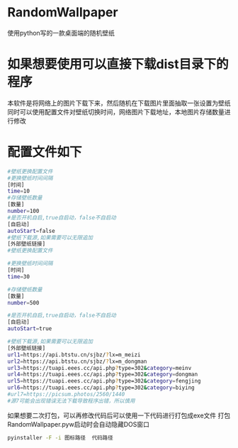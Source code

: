 # RandomWallpaper
使用python写的一款桌面端的随机壁纸
# 如果想要使用可以直接下载dist目录下的程序
本软件是将网络上的图片下载下来，然后随机在下载图片里面抽取一张设置为壁纸
同时可以使用配置文件对壁纸切换时间，网络图片下载地址，本地图片存储数量进行修改
# 配置文件如下
```bash
#壁纸更换配置文件
#更换壁纸时间间隔
[时间]
time=10
#存储壁纸数量
[数量]
number=100
#是否开机自启,true自启动，false不自启动
[自启动]
autoStart=false
#壁纸下载源,如果需要可以无限追加
[外部壁纸链接]
#壁纸更换配置文件

#更换壁纸时间间隔
[时间]
time=30

#存储壁纸数量
[数量]
number=500

#是否开机自启,true自启动，false不自启动
[自启动]
autoStart=true

#壁纸下载源,如果需要可以无限追加
[外部壁纸链接]
url1=https://api.btstu.cn/sjbz/?lx=m_meizi
url2=https://api.btstu.cn/sjbz/?lx=m_dongman
url3=https://tuapi.eees.cc/api.php?type=302&category=meinv
url4=https://tuapi.eees.cc/api.php?type=302&category=dongman
url5=https://tuapi.eees.cc/api.php?type=302&category=fengjing
url6=https://tuapi.eees.cc/api.php?type=302&category=biying
#url7=https://picsum.photos/2560/1440
#源7可能会出现错误无法下载导致程序出错，所以慎用
```
如果想要二次打包，可以再修改代码后可以使用一下代码进行打包成exe文件
打包RandomWallpaper.pyw启动时会自动隐藏DOS窗口
```bash
pyinstaller -F -i 图标路径  代码路径
```

